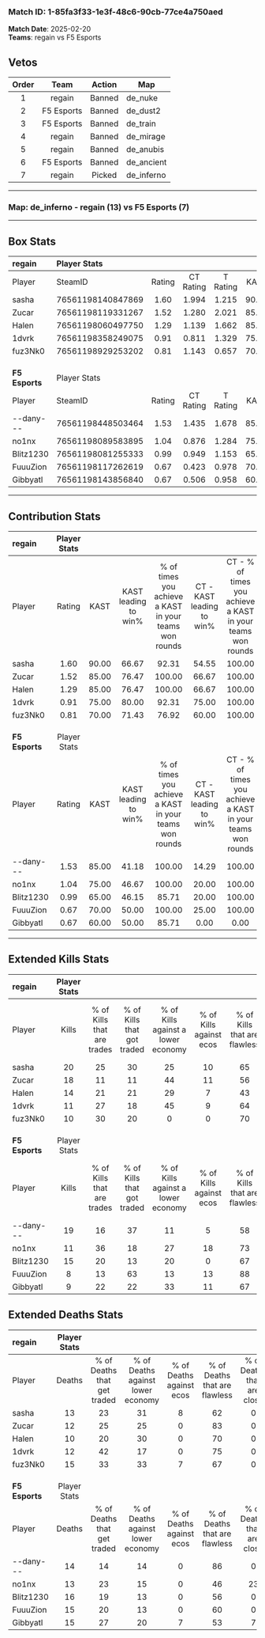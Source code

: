 ### Match ID: 1-85fa3f33-1e3f-48c6-90cb-77ce4a750aed  
**Match Date**: 2025-02-20  
**Teams**: regain vs F5 Esports  

## Vetos  

| Order | Team | Action | Map |
| :---: | :--: | :----: | --- |
| 1 | regain | Banned | de_nuke |
| 2 | F5 Esports | Banned | de_dust2 |
| 3 | F5 Esports | Banned | de_train |
| 4 | regain | Banned | de_mirage |
| 5 | regain | Banned | de_anubis |
| 6 | F5 Esports | Banned | de_ancient |
| 7 | regain | Picked | de_inferno |

---  

### **Map**: de_inferno - regain (13) vs F5 Esports (7)  
---  

## Box Stats  

| **regain**     | Player Stats      |        |           |          |       |       |       |         |        |      |     |
| :- | :- | :-: | :-: | :-: | :-: | :-: | :-: | :-: | :-: | :-: | :-: |
| Player         | SteamID           | Rating | CT Rating | T Rating | KAST  |  ADR  | Kills | Assists | Deaths | K/D  | HS% |
| sasha          | 76561198140847869 |  1.60  |   1.994   |  1.215   | 90.00 | 102.3 |  20   |    7    |   13   | 1.54 | 45  |
| Zucar          | 76561198119331267 |  1.52  |   1.280   |  2.021   | 85.00 | 106.1 |  18   |    8    |   12   | 1.50 | 55  |
| Halen          | 76561198060497750 |  1.29  |   1.139   |  1.662   | 85.00 | 78.0  |  14   |    5    |   10   | 1.40 | 57  |
| 1dvrk          | 76561198358249075 |  0.91  |   0.811   |  1.329   | 75.00 | 42.6  |  11   |    2    |   12   | 0.92 | 54  |
| fuz3Nk0        | 76561198929253202 |  0.81  |   1.143   |  0.657   | 70.00 | 57.4  |  10   |    4    |   15   | 0.67 | 50  |
|                |                   |        |           |          |       |       |       |         |        |      |     |
|                |                   |        |           |          |       |       |       |         |        |      |     |
|                |                   |        |           |          |       |       |       |         |        |      |     |
| **F5 Esports** | Player Stats      |        |           |          |       |       |       |         |        |      |     |
| Player         | SteamID           | Rating | CT Rating | T Rating | KAST  |  ADR  | Kills | Assists | Deaths | K/D  | HS% |
| --dany---      | 76561198448503464 |  1.53  |   1.435   |  1.678   | 85.00 | 113.2 |  19   |    7    |   14   | 1.36 | 57  |
| no1nx          | 76561198089583895 |  1.04  |   0.876   |  1.284   | 75.00 | 84.9  |  11   |    6    |   13   | 0.85 | 36  |
| Blitz1230      | 76561198081255333 |  0.99  |   0.949   |  1.153   | 65.00 | 66.8  |  15   |    4    |   16   | 0.94 | 33  |
| FuuuZion       | 76561198117262619 |  0.67  |   0.423   |  0.978   | 70.00 | 40.8  |   8   |    4    |   15   | 0.53 | 50  |
| Gibbyatl       | 76561198143856840 |  0.67  |   0.506   |  0.958   | 60.00 | 48.8  |   9   |    5    |   15   | 0.60 | 66  |
---  

## Contribution Stats  

| **regain**     | Player Stats |       |                      |                                                        |                           |                                                             |                          |                                                            |
| :- | :-: | :-: | :-: | :-: | :-: | :-: | :-: | :-: |
| Player         |    Rating    | KAST  | KAST leading to win% | % of times you achieve a KAST in your teams won rounds | CT - KAST leading to win% | CT - % of times you achieve a KAST in your teams won rounds | T - KAST leading to win% | T - % of times you achieve a KAST in your teams won rounds |
| sasha          |     1.60     | 90.00 |        66.67         |                         92.31                          |           54.55           |                           100.00                            |          85.71           |                           85.71                            |
| Zucar          |     1.52     | 85.00 |        76.47         |                         100.00                         |           66.67           |                           100.00                            |          87.50           |                           100.00                           |
| Halen          |     1.29     | 85.00 |        76.47         |                         100.00                         |           66.67           |                           100.00                            |          87.50           |                           100.00                           |
| 1dvrk          |     0.91     | 75.00 |        80.00         |                         92.31                          |           75.00           |                           100.00                            |          85.71           |                           85.71                            |
| fuz3Nk0        |     0.81     | 70.00 |        71.43         |                         76.92                          |           60.00           |                           100.00                            |          100.00          |                           57.14                            |
|                |              |       |                      |                                                        |                           |                                                             |                          |                                                            |
|                |              |       |                      |                                                        |                           |                                                             |                          |                                                            |
|                |              |       |                      |                                                        |                           |                                                             |                          |                                                            |
| **F5 Esports** | Player Stats |       |                      |                                                        |                           |                                                             |                          |                                                            |
| Player         |    Rating    | KAST  | KAST leading to win% | % of times you achieve a KAST in your teams won rounds | CT - KAST leading to win% | CT - % of times you achieve a KAST in your teams won rounds | T - KAST leading to win% | T - % of times you achieve a KAST in your teams won rounds |
| --dany---      |     1.53     | 85.00 |        41.18         |                         100.00                         |           14.29           |                           100.00                            |          60.00           |                           100.00                           |
| no1nx          |     1.04     | 75.00 |        46.67         |                         100.00                         |           20.00           |                           100.00                            |          60.00           |                           100.00                           |
| Blitz1230      |     0.99     | 65.00 |        46.15         |                         85.71                          |           20.00           |                           100.00                            |          62.50           |                           83.33                            |
| FuuuZion       |     0.67     | 70.00 |        50.00         |                         100.00                         |           25.00           |                           100.00                            |          60.00           |                           100.00                           |
| Gibbyatl       |     0.67     | 60.00 |        50.00         |                         85.71                          |           0.00            |                            0.00                             |          66.67           |                           100.00                           |
---  

## Extended Kills Stats  

| **regain**     | Player Stats |                            |                            |                                    |                         |                              |                                 |                                       |                    |           |
| :- | :-: | :-: | :-: | :-: | :-: | :-: | :-: | :-: | :-: | :-: |
| Player         |    Kills     | % of Kills that are trades | % of Kills that got traded | % of Kills against a lower economy | % of Kills against ecos | % of Kills that are flawless | % of Kills that are close duels | % of Kills that are assisted by flash | Pistol Round Kills | AWP Kills |
| sasha          |      20      |             25             |             30             |                 25                 |           10            |              65              |                5                |                   0                   |         0          |     0     |
| Zucar          |      18      |             11             |             11             |                 44                 |           11            |              56              |               11                |                   6                   |         0          |     2     |
| Halen          |      14      |             21             |             21             |                 29                 |            7            |              43              |                7                |                   0                   |         0          |     2     |
| 1dvrk          |      11      |             27             |             18             |                 45                 |            9            |              64              |                0                |                   0                   |         0          |     2     |
| fuz3Nk0        |      10      |             30             |             20             |                 0                  |            0            |              70              |                0                |                  10                   |         1          |     3     |
|                |              |                            |                            |                                    |                         |                              |                                 |                                       |                    |           |
|                |              |                            |                            |                                    |                         |                              |                                 |                                       |                    |           |
|                |              |                            |                            |                                    |                         |                              |                                 |                                       |                    |           |
| **F5 Esports** | Player Stats |                            |                            |                                    |                         |                              |                                 |                                       |                    |           |
| Player         |    Kills     | % of Kills that are trades | % of Kills that got traded | % of Kills against a lower economy | % of Kills against ecos | % of Kills that are flawless | % of Kills that are close duels | % of Kills that are assisted by flash | Pistol Round Kills | AWP Kills |
| --dany---      |      19      |             16             |             37             |                 11                 |            5            |              58              |                0                |                   5                   |         0          |     5     |
| no1nx          |      11      |             36             |             18             |                 27                 |           18            |              73              |                0                |                   0                   |         0          |     1     |
| Blitz1230      |      15      |             20             |             13             |                 20                 |            0            |              67              |                0                |                   7                   |         0          |     1     |
| FuuuZion       |      8       |             13             |             63             |                 13                 |           13            |              88              |                0                |                   0                   |         2          |     2     |
| Gibbyatl       |      9       |             22             |             22             |                 33                 |           11            |              67              |                0                |                   0                   |         0          |     0     |
## Extended Deaths Stats  

| **regain**     | Player Stats |                             |                                   |                          |                               |                            |                           |               |
| :- | :-: | :-: | :-: | :-: | :-: | :-: | :-: | :-: |
| Player         |    Deaths    | % of Deaths that get traded | % of Deaths against lower economy | % of Deaths against ecos | % of Deaths that are flawless | % of Deaths that are close | % of Deaths while blinded | Deaths to AWP |
| sasha          |      13      |             23              |                31                 |            8             |              62               |             0              |             0             |       1       |
| Zucar          |      12      |             25              |                25                 |            0             |              83               |             0              |            17             |       0       |
| Halen          |      10      |             20              |                30                 |            0             |              70               |             0              |             0             |       0       |
| 1dvrk          |      12      |             42              |                17                 |            0             |              75               |             0              |             0             |       0       |
| fuz3Nk0        |      15      |             33              |                33                 |            7             |              67               |             0              |             0             |       1       |
|                |              |                             |                                   |                          |                               |                            |                           |               |
|                |              |                             |                                   |                          |                               |                            |                           |               |
|                |              |                             |                                   |                          |                               |                            |                           |               |
| **F5 Esports** | Player Stats |                             |                                   |                          |                               |                            |                           |               |
| Player         |    Deaths    | % of Deaths that get traded | % of Deaths against lower economy | % of Deaths against ecos | % of Deaths that are flawless | % of Deaths that are close | % of Deaths while blinded | Deaths to AWP |
| --dany---      |      14      |             14              |                14                 |            0             |              86               |             0              |             7             |       0       |
| no1nx          |      13      |             23              |                15                 |            0             |              46               |             23             |             0             |       0       |
| Blitz1230      |      16      |             19              |                13                 |            0             |              56               |             0              |             0             |       1       |
| FuuuZion       |      15      |             20              |                13                 |            0             |              60               |             0              |             7             |       0       |
| Gibbyatl       |      15      |             27              |                20                 |            7             |              53               |             7              |             0             |       0       |
